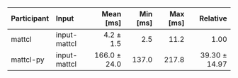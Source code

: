 | Participant | Input | Mean [ms] | Min [ms] | Max [ms] | Relative |
|:---|:---|---:|---:|---:|---:|
| mattcl | input-mattcl | 4.2 ± 1.5 | 2.5 | 11.2 | 1.00 |
| mattcl-py | input-mattcl | 166.0 ± 24.0 | 137.0 | 217.8 | 39.30 ± 14.97 |
